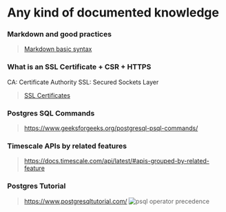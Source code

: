 Any kind of documented knowledge
===============================


### Markdown and good practices

> [Markdown basic syntax](https://www.markdownguide.org/basic-syntax/)


### What is an SSL Certificate + CSR + HTTPS

CA: Certificate Authority
SSL: Secured Sockets Layer

> [SSL Certificates](https://www.digicert.com/what-is-an-ssl-certificate)


### Postgres SQL Commands

> https://www.geeksforgeeks.org/postgresql-psql-commands/


### Timescale APIs by related features

> https://docs.timescale.com/api/latest/#apis-grouped-by-related-feature

### Postgres Tutorial

> https://www.postgresqltutorial.com/
> ![psql operator precedence](https://user-images.githubusercontent.com/38424838/195512886-1a09e081-e50a-4392-a82a-35e7518ac75a.png)
